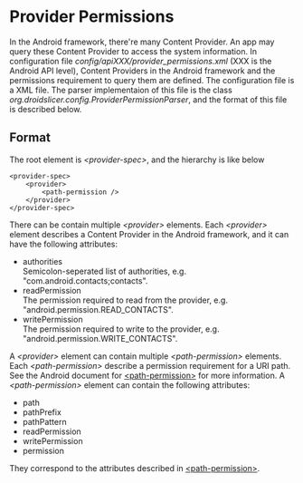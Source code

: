 # Provider Permissions #
In the Android framework, there're many Content Provider. An app may query these Content Provider to access the system information. In configuration file *config/apiXXX/provider_permissions.xml* (XXX is the Android API level), Content Providers in the Android framework and the permissions requirement to query them are defined. The configuration file is a XML file. The parser implementaion of this file is the class *org.droidslicer.config.ProviderPermissionParser*, and the format of this file is described below.

## Format ##
The root element is *&lt;provider-spec&gt;*, and the hierarchy is like below

    <provider-spec>
        <provider>
            <path-permission />
        </provider>
    </provider-spec>
There can be contain multiple *&lt;provider&gt;* elements. Each *&lt;provider&gt;* element describes a Content Provider in the Android framework, and it can have the following attributes:

- authorities  
Semicolon-seperated list of authorities, e.g. "com.android.contacts;contacts".
- readPermission  
The permission required to read from the provider, e.g. "android.permission.READ_CONTACTS".
- writePermission  
The permission required to write to the provider, e.g. "android.permission.WRITE_CONTACTS".

A *&lt;provider&gt;* element can contain multiple *&lt;path-permission&gt;* elements. Each *&lt;path-permission&gt;* describe a permission requirement for a URI path. See the Android document for [&lt;path-permission&gt;] for more information. A *&lt;path-permission&gt;* element can contain the following attributes:

- path
- pathPrefix
- pathPattern
- readPermission
- writePermission
- permission

They correspond to the attributes described in [&lt;path-permission&gt;].


[&lt;path-permission&gt;]:http://developer.android.com/guide/topics/manifest/path-permission-element.html

